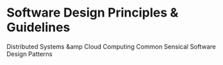 # Software Design Principles &amp; Guidelines
Distributed Systems &amp Cloud Computing Common Sensical Software Design Patterns
